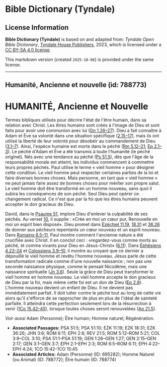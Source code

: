 # Bible Dictionary (Tyndale)

## License Information

**Bible Dictionary (Tyndale)** is based on and adapted from: _Tyndale Open Bible Dictionary_, [Tyndale House Publishers](https://tyndaleopenresources.com/), 2023, which is licensed under a [CC BY-SA 4.0 license](https://creativecommons.org/licenses/by-sa/4.0/legalcode.en).

This markdown version (created `2025-10-06`) is provided under the same license.



--------------------------------

## Humanité, Ancienne et nouvelle (id: 788773)

HUMANITÉ, Ancienne et Nouvelle
==============================

Termes bibliques utilisés pour décrire l'état de l'être humain, dans sa relation avec Christ. Les êtres humains sont créés à l'image de Dieu et sont faits pour avoir une communion avec lui ([Gn 1\.26–27](https://ref.ly/Gen1:26-Gen1:27)). Dieu a fait connaître à Adam et Ève sa volonté dans une situation spécifique ([2\.15–17](https://ref.ly/Gen2:15-Gen2:17)), mais ils ont utilisé la liberté de leur volonté pour désobéir au commandement de Dieu ([3\.1–7](https://ref.ly/Gen3:1-Gen3:7)). Ainsi, l'espèce humaine est morte dans le péché ([Rm 5\.12–21](https://ref.ly/Rom5:12-Rom5:21); [Ep 2\.1–3](https://ref.ly/Eph2:1-Eph2:3)). Le péché d'Adam et Ève a été transmis à toute l'humanité (le péché originel). Nés avec une tendance au péché ([Ps 51\.5](https://ref.ly/Ps51:5)), dès que l'âge de la responsabilité morale est atteint, les individus commencent à commettre leurs propres péchés. Paul utilise le terme « vieil homme » pour désigner cette condition. Le vieil homme peut respecter certaines parties de la loi et faire diverses bonnes choses. Mais personne, en tant que « vieil homme » ne peut jamais faire assez de bonnes choses pour mériter son propre salut. Le vieil homme doit être transformé en un homme nouveau, sans quoi il subira les conséquences de son péché. Seul Dieu peut opérer ce changement radical. Ce n'est que par la foi que les êtres humains peuvent accepter le don gracieux de Dieu.

David, dans le [Psaume 51](https://ref.ly/Ps51:1-Ps51:19), implore Dieu d'enlever la culpabilité de ses péchés. Au verset [10](https://ref.ly/Ps51:10), il supplie : «Crée en moi un cœur pur, Renouvelle en moi un esprit bien disposé». Dieu promet dans [Ézéchiel 11\.19](https://ref.ly/Ezek11:19), [18\.31](https://ref.ly/Ezek18:31) et [36\.26](https://ref.ly/Ezek36:26) de donner aux pécheurs repentants un cœur nouveau et un esprit nouveau. Dans [Romains 6\.5–11](https://ref.ly/Rom6:5-Rom6:11), Paul montre comment l'ancienne nature a été crucifiée avec Christ. Il en conclut ceci : «regardez\-vous comme morts au péché, et comme vivants pour Dieu en Jésus\-Christ» ([6\.11](https://ref.ly/Rom6:11)). Dans [Éphésiens 4\.22–24](https://ref.ly/Eph4:22-Eph4:24) et [Colossiens 3\.9–10](https://ref.ly/Col3:9-Col3:10), il montre au croyant que ce dernier a dépouillé le vieil homme et revêtu l'homme nouveau. Jésus parle de cette transformation radicale comme d'une nouvelle naissance ; non pas une seconde naissance physique, comme le pensait Nicodème, mais une naissance spirituelle ([Jn 3\.6](https://ref.ly/John3:6)). Seule la grâce de Dieu peut transformer le vieil homme en homme nouveau. Le vieil homme accepte le don gracieux de Dieu par la foi, mais même cette foi est un don de Dieu ([Ep 2\.8](https://ref.ly/Eph2:8)). L'homme nouveau devient un enfant de Dieu. Il ne devient pas immédiatement parfait. Il doit lutter contre le péché tout au long de cette vie alors qu'il s'efforce de se rapprocher de plus en plus de l'idéal de sainteté parfaite. Il atteindra cette perfection seulement lors de la résurrection à venir ([1Co 15\.42–45](https://ref.ly/1Cor15:42-1Cor15:45)), lorsque toutes choses seront renouvelées ([Ap 21\.5](https://ref.ly/Rev21:5)).

*Voir aussi* Adam (Personne); Être humain; Homme naturel; Régénération.

* **Associated Passages:** PSA 51:5; PSA 51:10; EZK 11:19; EZK 18:31; EZK 36:26; JHN 3:6; ROM 6:11; EPH 2:8; REV 21:5; ROM 5:12–ROM 5:21; COL 3:9–COL 3:10; PSA 51:1–PSA 51:19; GEN 1:26–GEN 1:27; GEN 2:15–GEN 2:17; GEN 3:1–GEN 3:7; EPH 2:1–EPH 2:3; ROM 6:5–ROM 6:11; EPH 4:22–EPH 4:24; 1CO 15:42–1CO 15:45
* **Associated Articles:** Adam (Personne) (ID: 695282); Homme Naturel (ou Animal) (ID: 788772); Être humain (ID: 788774)


